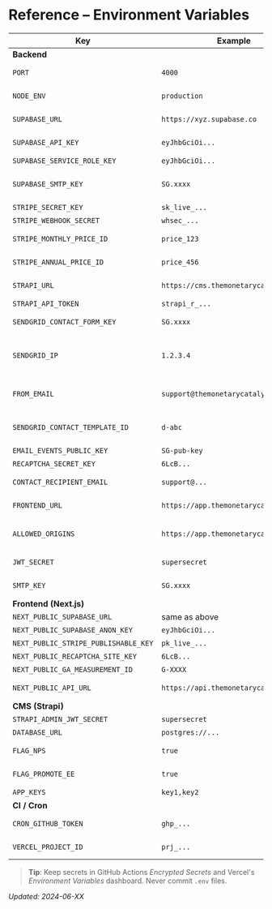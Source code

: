 <!-- docs/reference/env-variables.md -->

# Reference – Environment Variables

| Key | Example | Scope | Secret? | Description |
| --- | ------- | ----- | ------- | ----------- |
| **Backend** | | | | |
| `PORT` | `4000` | backend | No | Express listen port |
| `NODE_ENV` | `production` | backend | No | Node environment |
| `SUPABASE_URL` | `https://xyz.supabase.co` | backend, frontend | No | REST endpoint |
| `SUPABASE_API_KEY` | `eyJhbGciOi...` | backend | **Yes** | Service API key (not anon) |
| `SUPABASE_SERVICE_ROLE_KEY` | `eyJhbGciOi...` | backend | **Yes** | Full-access key |
| `SUPABASE_SMTP_KEY` | `SG.xxxx` | backend | **Yes** | SMTP key for transactional email |
| `STRIPE_SECRET_KEY` | `sk_live_...` | backend | **Yes** | Server API key |
| `STRIPE_WEBHOOK_SECRET` | `whsec_...` | backend | **Yes** | Verify signatures |
| `STRIPE_MONTHLY_PRICE_ID` | `price_123` | backend | No | Stripe monthly plan |
| `STRIPE_ANNUAL_PRICE_ID` | `price_456` | backend | No | Stripe annual plan |
| `STRAPI_URL` | `https://cms.themonetarycatalyst.com` | backend | No | CMS API endpoint |
| `STRAPI_API_TOKEN` | `strapi_r_...` | backend | **Yes** | Read-only API |
| `SENDGRID_CONTACT_FORM_KEY` | `SG.xxxx` | backend | **Yes** | SendGrid API key for contact form |
| `SENDGRID_IP` | `1.2.3.4` | backend | No | (Optional) IP for SendGrid feedback headers |
| `FROM_EMAIL` | `support@themonetarycatalyst.com` | backend | No | Sender/recipient for transactional email |
| `SENDGRID_CONTACT_TEMPLATE_ID` | `d-abc` | backend | No | SendGrid template for contact form |
| `EMAIL_EVENTS_PUBLIC_KEY` | `SG-pub-key` | backend | **Yes** | Verify webhooks |
| `RECAPTCHA_SECRET_KEY` | `6LcB...` | backend | **Yes** | Verify captcha |
| `CONTACT_RECIPIENT_EMAIL` | `support@...` | backend | No | Contact form recipient |
| `FRONTEND_URL` | `https://app.themonetarycatalyst.com` | backend | No | Success/cancel redirects |
| `ALLOWED_ORIGINS` | `https://app.themonetarycatalyst.com` | backend | No | CORS allowed origins (comma-separated) |
| `JWT_SECRET` | `supersecret` | backend | **Yes** | JWT signing secret |
| `SMTP_KEY` | `SG.xxxx` | backend | **Yes** | (Legacy/optional) SMTP key |
| **Frontend (Next.js)** | | | | |
| `NEXT_PUBLIC_SUPABASE_URL` | same as above | frontend | No | |
| `NEXT_PUBLIC_SUPABASE_ANON_KEY` | `eyJhbGciOi...` | frontend | No | Limited key |
| `NEXT_PUBLIC_STRIPE_PUBLISHABLE_KEY` | `pk_live_...` | frontend | No | |
| `NEXT_PUBLIC_RECAPTCHA_SITE_KEY` | `6LcB...` | frontend | No | |
| `NEXT_PUBLIC_GA_MEASUREMENT_ID` | `G-XXXX` | frontend | No | Google Analytics |
| `NEXT_PUBLIC_API_URL` | `https://api.themonetarycatalyst.com` | frontend | No | Base URL for API calls |
| **CMS (Strapi)** | | | | |
| `STRAPI_ADMIN_JWT_SECRET` | `supersecret` | cms | **Yes** | Admin JWT |
| `DATABASE_URL` | `postgres://...` | cms | **Yes** | DB connection |
| `FLAG_NPS` | `true` | cms | No | Enable NPS feature |
| `FLAG_PROMOTE_EE` | `true` | cms | No | Enable promote EE feature |
| `APP_KEYS` | `key1,key2` | cms | **Yes** | Strapi app keys |
| **CI / Cron** | | | | |
| `CRON_GITHUB_TOKEN` | `ghp_...` | GitHub Actions | **Yes** | Access private repo |
| `VERCEL_PROJECT_ID` | `prj_...` | GitHub Actions | **Yes** | Trigger Vercel deploy |

> **Tip**: Keep secrets in GitHub Actions *Encrypted Secrets* and Vercel's *Environment Variables* dashboard. Never commit `.env` files.

*Updated: 2024-06-XX*
